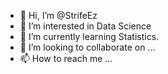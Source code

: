- 👋 Hi, I’m @StrifeEz
- 👀 I’m interested in Data Science
- 🌱 I’m currently learning Statistics.
- 💞️ I’m looking to collaborate on ...
- 📫 How to reach me ...

<!---
StrifeEz/StrifeEz is a ✨ special ✨ repository because its `README.md` (this file) appears on your GitHub profile.
You can click the Preview link to take a look at your changes.
--->
